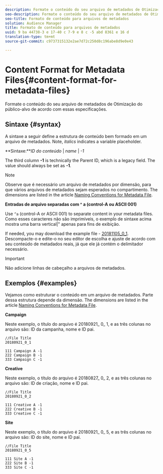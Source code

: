 ```yaml
---
description: Formate o conteúdo do seu arquivo de metadados de Otimização do público-alvo de acordo com essas especificações.
seo-description: Formate o conteúdo do seu arquivo de metadados de Otimização do público-alvo de acordo com essas especificações.
seo-title: Formato de conteúdo para arquivos de metadados
solution: Audience Manager
title: Formato de conteúdo para arquivos de metadados
uuid: 9 ba 44738-3 e 17-40 c 7-9 e 8 c -5 abd 8361 e 16 d
translation-type: tm+mt
source-git-commit: c9737315132e2ae7d72c250d8c196abe8d9e0e43

---
```



# Content Format for Metadata Files{#content-format-for-metadata-files}

Formate o conteúdo do seu arquivo de metadados de Otimização do público-alvo de acordo com essas especificações.

## Sintaxe {#syntax}

A sintaxe a seguir define a estrutura de conteúdo bem formado em um arquivo de metadados. Note, *italics* indicates a variable placeholder.

**Sintaxe:***ID do conteúdo* | *name* | *-1*

<!--In the contents syntax, you'll notice a parent ID variable. Don't confuse it with the parent ID used in the [metadata file name](../../../reporting/audience-optimization-reports/metadata-files-intro/metadata-file-names.md). These 2 variables seem similar, but they represent different things. In the file name, the parent ID corresponds to a category like "campaign" (ID 1), "placement" (ID 3), or "tactic" (ID 9), etc. In the file body:-->

The third column **-1** is technically the Parent ID, which is a legacy field. The value should always be set as **-1**.

>[!NOTE]
>
>Observe que é necessário um arquivo de metadados por dimensão, para que vários arquivos de metadados sejam esperados no compartimento. The dimensions are listed in the article [Naming Conventions for Metadata File](../../../reporting/audience-optimization-reports/metadata-files-intro/metadata-file-names.md#child-dimension).

**Entradas de arquivo separadas com ^ a (control-A ou ASCII 001)**

Use `^a` (control-A or ASCII 001) to separate content in your metadata files. Como esses caracteres não são imprimíveis, o exemplo de sintaxe acima mostra uma barra vertical|" apenas para fins de exibição.

If needed, you may download the example file - [20181105_0_1](assets/20181105_0_1.zip). Descompacte-o e edite-o no seu editor de escolha e ajuste de acordo com seu conteúdo de metadados reais, já que ele já contém o delimitador necessário.

>[!IMPORTANT]
>
>Não adicione linhas de cabeçalho a arquivos de metadados.

## Exemplos {#examples}

Vejamos como estruturar o conteúdo em um arquivo de metadados. Parte dessa estrutura depende da dimensão. The dimensions are listed in the article [Naming Conventions for Metadata File](../../../reporting/audience-optimization-reports/metadata-files-intro/metadata-file-names.md#child-dimension).

**Campaign**

Neste exemplo, o título do arquivo é 20180921_ 0_ 1, e as três colunas no arquivo são: ID da campanha, nome e ID pai.

<!--Let's say you want to populate the creative drop down menu with creative names from a particular campaign. In this case, your metadata file name would include ID 1 (campaign) and ID 2 (creative). Following the content syntax, your metadata file would contain the creative ID, creative name, and actual campaign ID.-->

```
//File Title
20180921_0_1

111 Campaign A -1
222 Campaign B -1
333 Campaign C -1
```

**Creative**

Neste exemplo, o título do arquivo é 20180827_ 0_ 2, e as três colunas no arquivo são: ID de criação, nome e ID pai.

```
//File Title
20180921_0_2

111 Creative A -1
222 Creative B -1
333 Creative C -1
```

**Site**

Neste exemplo, o título do arquivo é 20180921_ 0_ 5, e as três colunas no arquivo são: ID do site, nome e ID pai.

```
//File Title
20180921_0_5

111 Site A -1
222 Site B -1
333 Site C -1
```
